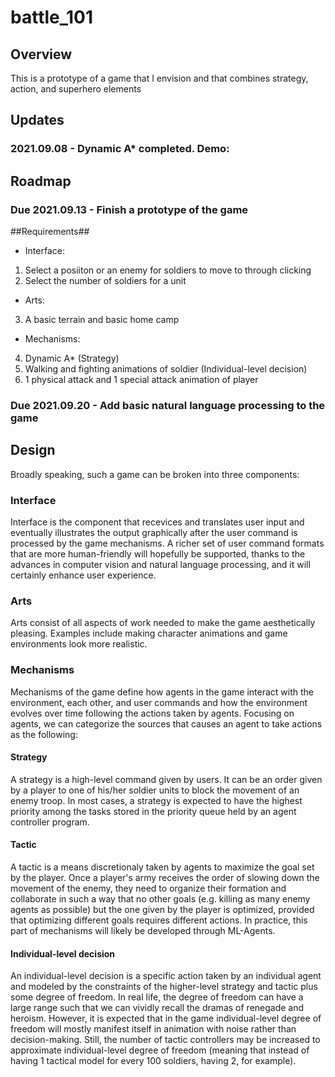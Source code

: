 # battle_101

## Overview

This is a prototype of a game that I envision and that combines strategy, action, and superhero elements 

## Updates

### 2021.09.08 - Dynamic A* completed. Demo: 

## Roadmap

### Due 2021.09.13 - Finish a prototype of the game
##Requirements##
- Interface:
1. Select a posiiton or an enemy for soldiers to move to through clicking
2. Select the number of soldiers for a unit
- Arts:
3. A basic terrain and basic home camp
- Mechanisms:
4. Dynamic A* (Strategy)
5. Walking and fighting animations of soldier (Individual-level decision)
6. 1 physical attack and 1 special attack animation of player

### Due 2021.09.20 - Add basic natural language processing to the game

## Design

Broadly speaking, such a game can be broken into three components:

### Interface

Interface is the component that recevices and translates user input and eventually illustrates the output graphically after the user command is processed by the game mechanisms. A richer set of user command formats that are more human-friendly will hopefully be supported, thanks to the advances in computer vision and natural language processing, and it will certainly enhance user experience.

### Arts

Arts consist of all aspects of work needed to make the game aesthetically pleasing. Examples include making character animations and game environments look more realistic.

### Mechanisms

Mechanisms of the game define how agents in the game interact with the environment, each other, and user commands and how the environment evolves over time following the actions taken by agents. Focusing on agents, we can categorize the sources that causes an agent to take actions as the following:

#### Strategy

A strategy is a high-level command given by users. It can be an order given by a player to one of his/her soldier units to block the movement of an enemy troop. In most cases, a strategy is expected to have the highest priority among the tasks stored in the priority queue held by an agent controller program.

#### Tactic

A tactic is a means discretionaly taken by agents to maximize the goal set by the player. Once a player's army receives the order of slowing down the movement of the enemy, they need to organize their formation and collaborate in such a way that no other goals (e.g. killing as many enemy agents as possible) but the one given by the player is optimized, provided that optimizing different goals requires different actions. In practice, this part of mechanisms will likely be developed through ML-Agents.

#### Individual-level decision

An individual-level decision is a specific action taken by an individual agent and modeled by the constraints of the higher-level strategy and tactic plus some degree of freedom. In real life, the degree of freedom can have a large range such that we can vividly recall the dramas of renegade and heroism. However, it is expected that in the game individual-level degree of freedom will mostly manifest itself in animation with noise rather than decision-making. Still, the number of tactic controllers may be increased to approximate individual-level degree of freedom (meaning that instead of having 1 tactical model for every 100 soldiers, having 2, for example).
